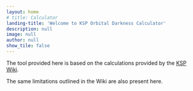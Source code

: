 ```yaml
---
layout: home
# title: Calculator
landing-title: 'Welcome to KSP Orbital Darkness Calculator'
description: null
image: null
author: null
show_tile: false
---
```


The tool provided here is based on the calculations provided by the <a href="https://wiki.kerbalspaceprogram.com/wiki/Orbit_darkness_time" target="_blank">KSP Wiki</a>.

The same limitations outlined in the Wiki are also present here.